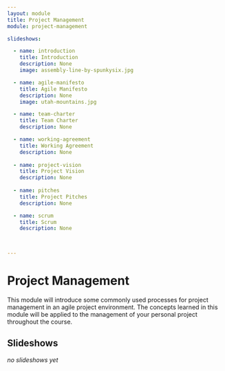 ```yaml
---
layout: module
title: Project Management
module: project-management

slideshows:

  - name: introduction
    title: Introduction
    description: None
    image: assembly-line-by-spunkysix.jpg

  - name: agile-manifesto
    title: Agile Manifesto
    description: None
    image: utah-mountains.jpg

  - name: team-charter
    title: Team Charter
    description: None

  - name: working-agreement
    title: Working Agreement
    description: None
  
  - name: project-vision
    title: Project Vision
    description: None
    
  - name: pitches
    title: Project Pitches
    description: None

  - name: scrum
    title: Scrum
    description: None

  

---
```


# Project Management

This module will introduce some commonly used processes for project management in an agile project environment. The concepts learned in this module will be applied to the management of your personal project throughout the course.

## Slideshows

_no slideshows yet_
